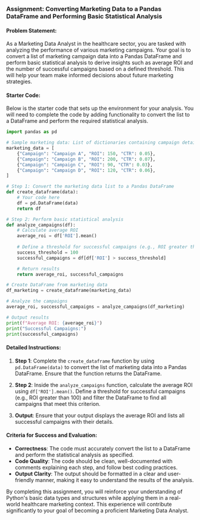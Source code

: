 ### Assignment: Converting Marketing Data to a Pandas DataFrame and Performing Basic Statistical Analysis

#### Problem Statement:
As a Marketing Data Analyst in the healthcare sector, you are tasked with analyzing the performance of various marketing campaigns. Your goal is to convert a list of marketing campaign data into a Pandas DataFrame and perform basic statistical analysis to derive insights such as average ROI and the number of successful campaigns based on a defined threshold. This will help your team make informed decisions about future marketing strategies.

#### Starter Code:
Below is the starter code that sets up the environment for your analysis. You will need to complete the code by adding functionality to convert the list to a DataFrame and perform the required statistical analysis.

```python
import pandas as pd

# Sample marketing data: List of dictionaries containing campaign details
marketing_data = [
    {"Campaign": "Campaign A", "ROI": 150, "CTR": 0.05},
    {"Campaign": "Campaign B", "ROI": 200, "CTR": 0.07},
    {"Campaign": "Campaign C", "ROI": 90, "CTR": 0.03},
    {"Campaign": "Campaign D", "ROI": 120, "CTR": 0.06},
]

# Step 1: Convert the marketing data list to a Pandas DataFrame
def create_dataframe(data):
    # Your code here
    df = pd.DataFrame(data)
    return df

# Step 2: Perform basic statistical analysis
def analyze_campaigns(df):
    # Calculate average ROI
    average_roi = df['ROI'].mean()
    
    # Define a threshold for successful campaigns (e.g., ROI greater than 100)
    success_threshold = 100
    successful_campaigns = df[df['ROI'] > success_threshold]

    # Return results
    return average_roi, successful_campaigns

# Create DataFrame from marketing data
df_marketing = create_dataframe(marketing_data)

# Analyze the campaigns
average_roi, successful_campaigns = analyze_campaigns(df_marketing)

# Output results
print(f"Average ROI: {average_roi}")
print("Successful Campaigns:")
print(successful_campaigns)
```

#### Detailed Instructions:
1. **Step 1**: Complete the `create_dataframe` function by using `pd.DataFrame(data)` to convert the list of marketing data into a Pandas DataFrame. Ensure that the function returns the DataFrame.

2. **Step 2**: Inside the `analyze_campaigns` function, calculate the average ROI using `df['ROI'].mean()`. Define a threshold for successful campaigns (e.g., ROI greater than 100) and filter the DataFrame to find all campaigns that meet this criterion.

3. **Output**: Ensure that your output displays the average ROI and lists all successful campaigns with their details.

#### Criteria for Success and Evaluation:
- **Correctness**: The code must accurately convert the list to a DataFrame and perform the statistical analysis as specified.
- **Code Quality**: The code should be clean, well-documented with comments explaining each step, and follow best coding practices.
- **Output Clarity**: The output should be formatted in a clear and user-friendly manner, making it easy to understand the results of the analysis.

By completing this assignment, you will reinforce your understanding of Python's basic data types and structures while applying them in a real-world healthcare marketing context. This experience will contribute significantly to your goal of becoming a proficient Marketing Data Analyst.